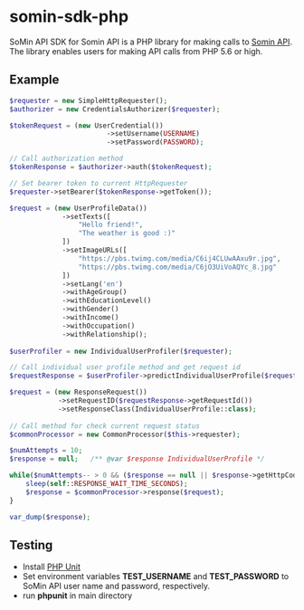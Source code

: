# somin-sdk-php

SoMin API SDK for Somin API is a PHP library for making calls to [Somin API](http://dev.somin.ai). The library enables users for making API calls from PHP 5.6 or high.

## Example

```php
$requester = new SimpleHttpRequester();
$authorizer = new CredentialsAuthorizer($requester);

$tokenRequest = (new UserCredential())
                        ->setUsername(USERNAME)
                        ->setPassword(PASSWORD);

// Call authorization method
$tokenResponse = $authorizer->auth($tokenRequest);

// Set bearer token to current HttpRequester
$requester->setBearer($tokenResponse->getToken());

$request = (new UserProfileData())
             ->setTexts([
                 "Hello friend!",
                 "The weather is good :)"
             ])
             ->setImageURLs([
                 "https://pbs.twimg.com/media/C6ij4CLUwAAxu9r.jpg",
                 "https://pbs.twimg.com/media/C6jO3UiVoAQYc_8.jpg"
             ])
             ->setLang('en')
             ->withAgeGroup()
             ->withEducationLevel()
             ->withGender()
             ->withIncome()
             ->withOccupation()
             ->withRelationship();
             
$userProfiler = new IndividualUserProfiler($requester);

// Call individual user profile method and get request id
$requestResponse = $userProfiler->predictIndividualUserProfile($request);

$request = (new ResponseRequest())
            ->setRequestID($requestResponse->getRequestId())
            ->setResponseClass(IndividualUserProfile::class);
            
// Call method for check current request status
$commonProcessor = new CommonProcessor($this->requester);

$numAttempts = 10;
$response = null;   /** @var $response IndividualUserProfile */

while($numAttempts-- > 0 && ($response == null || $response->getHttpCode() !== 200)) {
    sleep(self::RESPONSE_WAIT_TIME_SECONDS);
    $response = $commonProcessor->response($request);
}

var_dump($response);
```

## Testing
- Install [PHP Unit](https://phpunit.de/)
- Set environment variables **TEST_USERNAME** and **TEST_PASSWORD** to SoMin API user name and password, respectively.
- run **phpunit** in main directory
